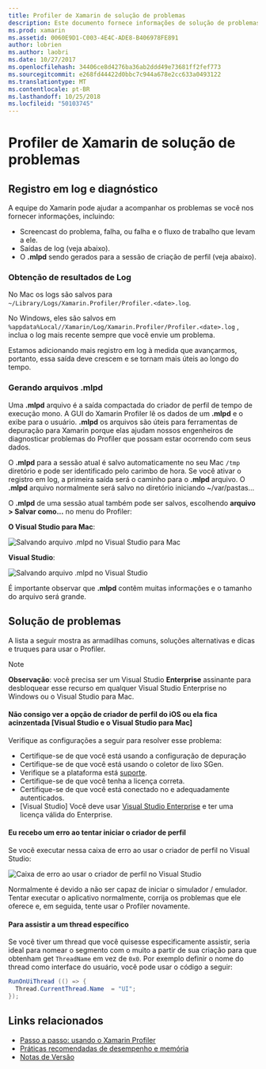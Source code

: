 ```yaml
---
title: Profiler de Xamarin de solução de problemas
description: Este documento fornece informações de solução de problemas relacionadas ao Xamarin Profiler. Ele descreve os problemas relacionados ao registro em log e diagnóstico, o IDE e outros tópicos.
ms.prod: xamarin
ms.assetid: 0060E9D1-C003-4E4C-ADE8-B406978FE891
author: lobrien
ms.author: laobri
ms.date: 10/27/2017
ms.openlocfilehash: 34406ce8d4276ba36ab2ddd49e73681ff2fef773
ms.sourcegitcommit: e268fd44422d0bbc7c944a678e2cc633a0493122
ms.translationtype: MT
ms.contentlocale: pt-BR
ms.lasthandoff: 10/25/2018
ms.locfileid: "50103745"
---
```

# <a name="xamarin-profiler-troubleshooting"></a>Profiler de Xamarin de solução de problemas

## <a name="logging-and-diagnostics"></a>Registro em log e diagnóstico

A equipe do Xamarin pode ajudar a acompanhar os problemas se você nos fornecer informações, incluindo:

- Screencast do problema, falha, ou falha e o fluxo de trabalho que levam a ele.
- Saídas de log (veja abaixo).
- O **.mlpd** sendo gerados para a sessão de criação de perfil (veja abaixo).

### <a name="getting-log-outputs"></a>Obtenção de resultados de Log

No Mac os logs são salvos para `~/Library/Logs/Xamarin.Profiler/Profiler.<date>.log`.

No Windows, eles são salvos em `%appdata%Local//Xamarin/Log/Xamarin.Profiler/Profiler.<date>.log` , inclua o log mais recente sempre que você envie um problema.

Estamos adicionando mais registro em log à medida que avançarmos, portanto, essa saída deve crescem e se tornam mais úteis ao longo do tempo.

<a name="gen_mlpd" />

### <a name="generating-mlpd-files"></a>Gerando arquivos .mlpd

Uma **.mlpd** arquivo é a saída compactada do criador de perfil de tempo de execução mono. A GUI do Xamarin Profiler lê os dados de um **.mlpd** e o exibe para o usuário. **.mlpd** os arquivos são úteis para ferramentas de depuração para Xamarin porque elas ajudam nossos engenheiros de diagnosticar problemas do Profiler que possam estar ocorrendo com seus dados.

O **.mlpd** para a sessão atual é salvo automaticamente no seu Mac `/tmp` diretório e pode ser identificado pelo carimbo de hora. Se você ativar o registro em log, a primeira saída será o caminho para o **.mlpd** arquivo. O **.mlpd** arquivo normalmente será salvo no diretório iniciando ~/var/pastas...

O **.mlpd** de uma sessão atual também pode ser salvos, escolhendo **arquivo > Salvar como...** no menu do Profiler:

**O Visual Studio para Mac**:

![](troubleshooting-images/image17.png "Salvando arquivo .mlpd no Visual Studio para Mac")

**Visual Studio**:

![](troubleshooting-images/image17-vs.png "Salvando arquivo .mlpd no Visual Studio")

É importante observar que **.mlpd** contêm muitas informações e o tamanho do arquivo será grande.

## <a name="troubleshooting"></a>Solução de problemas

A lista a seguir mostra as armadilhas comuns, soluções alternativas e dicas e truques para usar o Profiler.

> [!NOTE]
> **Observação**: você precisa ser um Visual Studio **Enterprise** assinante para desbloquear esse recurso em qualquer Visual Studio Enterprise no Windows ou o Visual Studio para Mac.

#### <a name="i-cant-see-the-ios-profiler-option-or-it-is-greyed-out-visual-studio-and-visual-studio-for-mac"></a>Não consigo ver a opção de criador de perfil do iOS ou ela fica acinzentada [Visual Studio e o Visual Studio para Mac]

Verifique as configurações a seguir para resolver esse problema:

- Certifique-se de que você está usando a configuração de depuração
- Certifique-se de que você está usando o coletor de lixo SGen.
- Verifique se a plataforma está [suporte](~/tools/profiler/index.md#Profiler_Support).
- Certifique-se de que você tenha a licença correta.
- Certifique-se de que você está conectado no e adequadamente autenticados.
- [Visual Studio] Você deve usar [Visual Studio Enterprise](https://visualstudio.microsoft.com/vs/enterprise/) e ter uma licença válida do Enterprise.

#### <a name="i-get-an-error-when-i-try-to-launch-the-profiler"></a>Eu recebo um erro ao tentar iniciar o criador de perfil

Se você executar nessa caixa de erro ao usar o criador de perfil no Visual Studio:

![](troubleshooting-images/error.png "Caixa de erro ao usar o criador de perfil no Visual Studio")

Normalmente é devido a não ser capaz de iniciar o simulador / emulador. Tentar executar o aplicativo normalmente, corrija os problemas que ele oferece e, em seguida, tente usar o Profiler novamente.

#### <a name="to-watch-a-specific-thread"></a>Para assistir a um thread específico

Se você tiver um thread que você quisesse especificamente assistir, seria ideal para nomear o segmento com o muito a partir de sua criação para que obtenham get `ThreadName` em vez de `0x0`. Por exemplo definir o nome do thread como interface do usuário, você pode usar o código a seguir:

```csharp
RunOnUiThread (() => {
  Thread.CurrentThread.Name  = "UI";
});
```

## <a name="related-links"></a>Links relacionados

- [Passo a passo: usando o Xamarin Profiler](~/tools/profiler/index.md)
- [Práticas recomendadas de desempenho e memória](~/cross-platform/deploy-test/memory-perf-best-practices.md)
- [Notas de Versão](https://developer.xamarin.com/releases/profiler/preview/)
